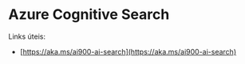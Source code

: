 # Azure Cognitive Search

Links úteis:

* [https://aka.ms/ai900-ai-search](https://aka.ms/ai900-ai-search)
